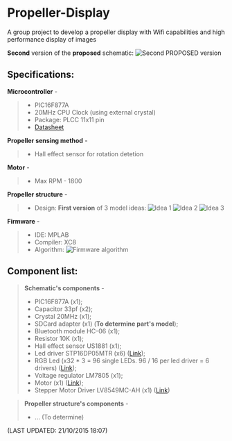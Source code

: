 # Propeller-Display
A group project to develop a propeller display with Wifi capabilities and high performance display of images

**Second** version of the **proposed** schematic:
![Second PROPOSED version](http://oi59.tinypic.com/55fc00.jpg)

Specifications:
---------------
**Microcontroller** - 
> - PIC16F877A
> - 20MHz CPU Clock (using external crystal)
> - Package: PLCC 11x11 pin
> - [Datasheet](http://ww1.microchip.com/downloads/en/DeviceDoc/39582C.pdf)

**Propeller sensing method** -
> - Hall effect sensor for rotation detetion

**Motor** - 
> - Max RPM - 1800

**Propeller structure** - 
> - Design:
	**First version** of 3 model ideas:
	![Idea 1](http://i.imgur.com/lAxPdNq.png)
	![Idea 2](http://i.imgur.com/f3Ss4Ii.png)
	![Idea 3](http://i.imgur.com/jm7NUef.png)
	
**Firmware** -
> - IDE: MPLAB
> -  Compiler: XC8
> - Algorithm:
	![Firmware algorithm](http://i.imgur.com/M1VnChr.png)
	

Component list:
---------------

> **Schematic's components** -
> - PIC16F877A (x1);
> - Capacitor 33pf (x2); 
> - Crystal 20MHz (x1);
> - SDCard adapter (x1) (**To determine part's model**);
> - Bluetooth module HC-06 (x1);
> - Resistor 10K (x1);
> - Hall effect sensor US1881 (x1);
> - Led driver STP16DP05MTR (x6)  ([Link](http://uk.rs-online.com/web/p/led-display-drivers/6864838/?searchTerm=STP16DP05MTR&relevancy-data=636F3D3226696E3D4931384E4B6E6F776E41734D504E266C753D656E266D6D3D6D61746368616C6C7061727469616C26706D3D5E5B5C707B4C7D5C707B4E647D2D2C2F255C2E5D2B2426706F3D313326736E3D592673743D4D414E5F504152545F4E554D4245522677633D424F5448267573743D5354503136445030354D545226));
> - RGB Led (x32 * 3 = 96 single LEDs. 96 / 16 per led driver = 6 drivers) ([Link](http://uk.rs-online.com/web/p/visible-leds/8305079/));
> - Voltage regulator LM7805 (x1);
> - Motor (x1) ([Link](http://www.moonsindustries.com/Products/Steppermotor/RotarySteppermotor/Hybrid_Stepper_motor/Standard_HB_Stepper_motor/HB2P_14HY/));
> - Stepper Motor Driver LV8549MC-AH (x1) ([Link](http://uk.rs-online.com/web/p/motor-driver-ics/7693949/?searchTerm=LV8549MC-AH&relevancy-data=636F3D3226696E3D4931384E4B6E6F776E41734D504E266C753D656E266D6D3D6D61746368616C6C7061727469616C26706D3D5E5B5C707B4C7D5C707B4E647D2D2C2F255C2E5D2B2426706F3D313326736E3D592673743D4D414E5F504152545F4E554D4245522677633D424F5448267573743D4C56383534394D432D414826))

> **Propeller structure's components** -
> - ... (To determine)

(LAST UPDATED: 21/10/2015 18:07)